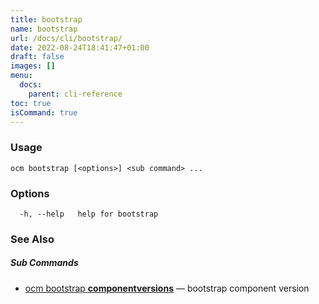 ```yaml
---
title: bootstrap
name: bootstrap
url: /docs/cli/bootstrap/
date: 2022-08-24T18:41:47+01:00
draft: false
images: []
menu:
  docs:
    parent: cli-reference
toc: true
isCommand: true
---
```

### Usage

```
ocm bootstrap [<options>] <sub command> ...
```

### Options

```
  -h, --help   help for bootstrap
```

### See Also



##### Sub Commands

* [ocm bootstrap <b>componentversions</b>](/docs/cli/bootstrap/componentversions)	 &mdash; bootstrap component version

